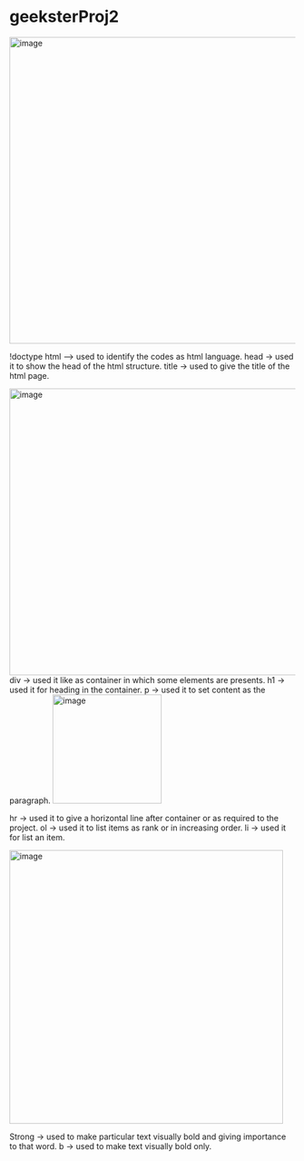 # geeksterProj2
<img width="540" alt="image" src="https://github.com/Aadarsh-Raj/geeksterProj2/assets/74525154/a5151c67-0ee2-49e0-895f-81496b0a2062">


!doctype html --> used to identify the codes as html language.
head -> used it to show the head of the html structure. 
title -> used to give the title of the html page.

<img width="505" alt="image" src="https://github.com/Aadarsh-Raj/geeksterProj2/assets/74525154/69b9363d-8b0d-4bf2-b0fe-3368b57f2114">
div -> used it like as container in which some elements are presents. 
h1 -> used it for heading in the container.
p -> used it to set content as the paragraph.

<img width="192" alt="image" src="https://github.com/Aadarsh-Raj/geeksterProj2/assets/74525154/ee7a979f-17e4-44d4-b155-dc4f886ff339">


hr -> used it to give a horizontal line after container or as required to the project.
ol -> used it to list items as rank or in increasing order.
li -> used it for list an item.


<img width="482" alt="image" src="https://github.com/Aadarsh-Raj/geeksterProj2/assets/74525154/ae416667-c670-4897-971f-de9cd206123a">

Strong -> used to make particular text visually bold and giving importance to that word.
b -> used to make text visually bold only.
